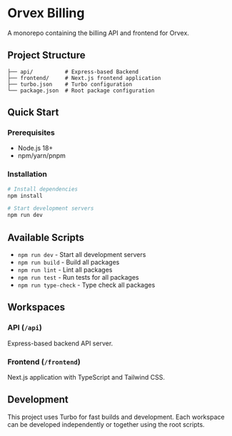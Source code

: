 # Orvex Billing

A monorepo containing the billing API and frontend for Orvex.

## Project Structure

```
├── api/          # Express-based Backend
├── frontend/     # Next.js frontend application
├── turbo.json    # Turbo configuration
└── package.json  # Root package configuration
```

## Quick Start

### Prerequisites

- Node.js 18+
- npm/yarn/pnpm

### Installation

```bash
# Install dependencies
npm install

# Start development servers
npm run dev
```

## Available Scripts

- `npm run dev` - Start all development servers
- `npm run build` - Build all packages
- `npm run lint` - Lint all packages
- `npm run test` - Run tests for all packages
- `npm run type-check` - Type check all packages

## Workspaces

### API (`/api`)

Express-based backend API server.

### Frontend (`/frontend`)

Next.js application with TypeScript and Tailwind CSS.

## Development

This project uses Turbo for fast builds and development. Each workspace can be developed independently or together using the root scripts.
